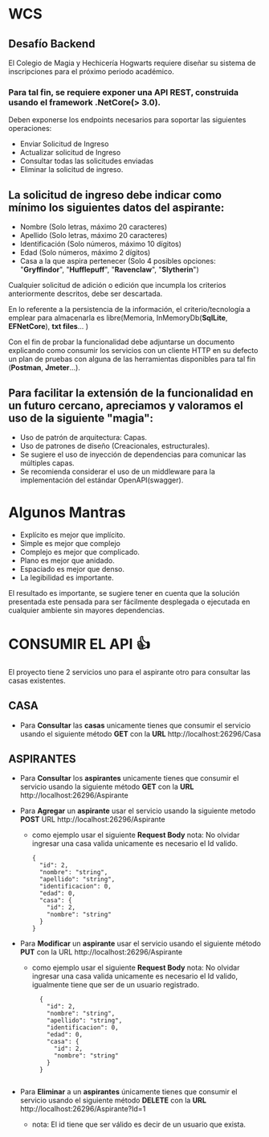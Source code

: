 # WCS

## Desafío Backend
El Colegio de Magia y Hechicería Hogwarts requiere diseñar su sistema de
inscripciones para el próximo periodo académico.

### Para tal fin, se requiere exponer una API REST, construida usando el framework .NetCore(&gt; 3.0).

Deben exponerse los endpoints necesarios para soportar las siguientes
operaciones:
- Enviar Solicitud de Ingreso
- Actualizar solicitud de Ingreso
- Consultar todas las solicitudes enviadas
- Eliminar la solicitud de ingreso.

## La solicitud de ingreso debe indicar como mínimo los siguientes datos del aspirante:

- Nombre (Solo letras, máximo 20 caracteres)
- Apellido (Solo letras, máximo 20 caracteres)
- Identificación (Solo números, máximo 10 dígitos)
- Edad (Solo números, máximo 2 dígitos)
- Casa a la que aspira pertenecer (Solo 4 posibles opciones: &quot;**Gryffindor**&quot;,
&quot;**Hufflepuff**&quot;, &quot;**Ravenclaw**&quot;, &quot;**Slytherin**&quot;)

Cualquier solicitud de adición o edición que incumpla los criterios
anteriormente descritos, debe ser descartada.

En lo referente a la persistencia de la información, el criterio/tecnología a emplear para almacenarla es libre(Memoria, InMemoryDb(**SqlLite**, **EFNetCore**), **txt files**... )

Con el fin de probar la funcionalidad debe adjuntarse un documento explicando como consumir los servicios con un cliente HTTP  en su defecto un plan de pruebas con alguna de las herramientas disponibles para tal fin (**Postman**, **Jmeter**...).

## Para facilitar la extensión de la funcionalidad en un futuro cercano, apreciamos y valoramos el uso de la siguiente &quot;magia&quot;:

* Uso de patrón de arquitectura: Capas.
* Uso de patrones de diseño (Creacionales, estructurales).
* Se sugiere el uso de inyección de dependencias para comunicar las múltiples capas.
* Se recomienda considerar el uso de un middleware para la implementación del estándar OpenAPI(swagger).

# Algunos Mantras

- Explícito es mejor que implícito.
- Simple es mejor que complejo
- Complejo es mejor que complicado.
- Plano es mejor que anidado.
- Espaciado es mejor que denso.
- La legibilidad es importante.

El resultado es importante, se sugiere tener en cuenta que la solución
presentada este pensada
para ser fácilmente desplegada o ejecutada en cualquier ambiente sin
mayores dependencias.

# CONSUMIR EL API :+1:

 El proyecto tiene 2 servicios uno para el aspirante otro para consultar las casas existentes.
 
 ## CASA
 
 * Para **Consultar** las **casas** unicamente tienes que consumir el servicio usando el siguiente método **GET** con la **URL** http://localhost:26296/Casa
 
 ## ASPIRANTES
 
 * Para **Consultar** los **aspirantes** unicamente tienes que consumir el servicio usando la siguiente método **GET** con la **URL** http://localhost:26296/Aspirante
 
 * Para **Agregar** un **aspirante** usar el servicio usando la siguiente metodo **POST** URL http://localhost:26296/Aspirante
   - como ejemplo usar el siguiente **Request Body** nota: No olvidar ingresar una casa valida unicamente es necesario el Id valido.
      ```
      {
        "id": 2,
        "nombre": "string",
        "apellido": "string",
        "identificacion": 0,
        "edad": 0,
        "casa": {
          "id": 2,  
          "nombre": "string"
        }
      } 
    
  * Para **Modificar** un **aspirante** usar el servicio usando el siguiente método **PUT** con la URL http://localhost:26296/Aspirante
    - como ejemplo usar el siguiente **Request Body** nota: No olvidar ingresar una casa valida unicamente es necesario el Id valido, igualmente tiene que ser de un usuario registrado.
      ```
        {
          "id": 2,
          "nombre": "string",
          "apellido": "string",
          "identificacion": 0,
          "edad": 0,
          "casa": {
            "id": 2,  
            "nombre": "string"
          }
        } 
        
 * Para **Eliminar** a un **aspirantes** únicamente tienes que consumir el servicio usando el siguiente método **DELETE** con la **URL** http://localhost:26296/Aspirante?Id=1  
   - nota: El id tiene que ser válido  es decir de un usuario que exista.

